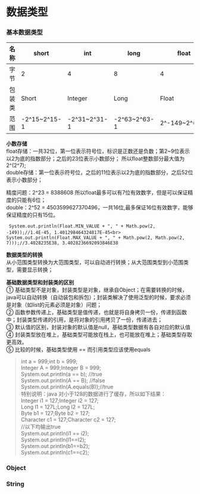 数据类型
====

### 基本数据类型 ###

 名称 | short | int | long | float | double | char | byte | bool 
 ------ | ------ | ------ | ------ | ------ | ------ | ------ | ------ | ------
 字节 | 2 | 4 | 8 | 4 | 8 | 2 | 1 | 1
 包装类 | Short | Integer | Long | Float | Double | Character | Byte | Bool
 范围 | -2^15~2^15-1 | -2^31~2^31-1 | -2^63~2^63-1 |2^-149~2^(2^7) |4.9E-324~2^1024 | 0~2^16-1 | -128~127 | -
 
 **小数存储**<br>
 float存储：一共32位，第一位表示符号位，标识是正数还是负数；第2\~9位表示以2为底的指数部分；之后的23位表示小数部分；
 所以float整数部分最大值为2^(2^7);<br>
 double存储：第一位表示符号位，之后的11位表示以2为底的指数部分，之后52位表示小数部分；
 
 精度问题：2^23 = 8388608 所以float最多可以有7位有效数字，但是可以保证精度的只能有6位；<br>double：2^52 = 4503599627370496，一共16位,最多保证16位有效数字，能够保证精度的只有15位。
 
 ``` System.out.println(Float.MIN_VALUE + ", " + Math.pow(2, -149));//1.4E-45, 1.401298464324817E-45<br>```
 ``` System.out.println(Float.MAX_VALUE + ", " + Math.pow(2, Math.pow(2, 7)));//3.4028235E38, 3.4028236692093846E38```

**数据类型的转换**<br>
从小范围类型转换为大范围类型，可以自动进行转换；从大范围类型到小范围类型，需要显示转换；

**基础数据类型和封装类的区别**<br>
① 基础类型不是对象，封装类型是对象，继承自Object；在需要转换的时候，java可以自动转换（自动装包和拆包）；封装类解决了使用泛型的时候，要求必须是对象（如list的元素必须是对象）问题；<br>
② 函数参数传递上，基础类型是值传递，也就是将自身拷贝一份，传递到函数中；封装类型传递的引用，是将对象的引用拷贝了一份，传递进去；<br>
③ 默认值的区别，封装对象的默认值是null，基础类型数据有各自对应的默认值<br>
④ 封装类型放在堆上，基础类型可能放在栈上，也可能放在堆上；基础类型存取更高效。<br>
⑤ 比较的时候，基础类型使用 == 而引用类型应该使用equals<br>
> int a = 999;int b = 999;<br>
Integer A = 999;Integer B = 999;<br>
System.out.println(a == b); //true<br>
System.out.println(A == B); //false<br>
System.out.println(A.equals(B));//true<br>
特别说明：java 对小于128的数据进行了缓存，所以如下结果：<br>
>Integer i1 = 127;Integer i2 = 127;<br>
Long l1 = 127L;Long l2 = 127L;<br>
Byte b1 = 127;Byte b2 = 127;<br>
Character c1 = 127;Character c2 = 127;<br>
//以下均输出true<br>
System.out.println(i1 == i2); <br>
System.out.println(l1==l2);<br>
System.out.println(b1==b2);<br>
System.out.println(c1==c2);<br>


### Object ###

### String ###
